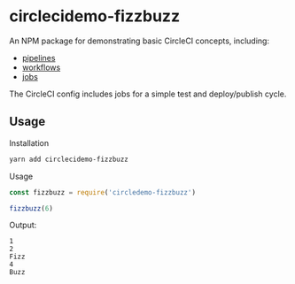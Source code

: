 # circlecidemo-fizzbuzz

An NPM package for demonstrating basic CircleCI concepts, including:
- [pipelines](https://circleci.com/docs/2.0/pipelines/)
- [workflows](https://circleci.com/docs/2.0/jobs-steps/)
- [jobs](https://circleci.com/docs/2.0/pipelines/#jobs-tests-artifacts)

The CircleCI config includes jobs for a simple test and deploy/publish cycle.

## Usage

Installation
```sh
yarn add circlecidemo-fizzbuzz
```

Usage
```js
const fizzbuzz = require('circledemo-fizzbuzz')

fizzbuzz(6)
```

Output:
```
1
2
Fizz
4
Buzz
```